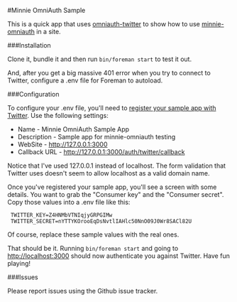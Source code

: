 #Minnie OmniAuth Sample

This is a quick app that uses [omniauth-twitter](https://github.com/arunagw/omniauth-twitter) to show how to use [minnie-omniauth](https://github.com/mm53bar/minnie-omniauth) in a site.

###Installation

Clone it, bundle it and then run `bin/foreman start` to test it out. 

And, after you get a big massive 401 error when you try to connect to Twitter, configure a .env file for Foreman to autoload.

###Configuration

To configure your .env file, you'll need to [register your sample app with Twitter](https://dev.twitter.com/apps/new).  Use the following settings:

* Name - Minnie OmniAuth Sample App
* Description - Sample app for minnie-omniauth testing
* WebSite - http://127.0.0.1:3000
* Callback URL - http://127.0.0.1:3000/auth/twitter/callback

Notice that I've used 127.0.0.1 instead of localhost.  The form validation that Twitter uses doesn't seem to allow localhost as a valid domain name.

Once you've registered your sample app, you'll see a screen with some details.  You want to grab the "Consumer key" and the "Consumer secret".  Copy those values into a .env file like this:

     TWITTER_KEY=Z4HNMbVTNIqjyGRPGIMw
     TWITTER_SECRET=nYTTYKOrooEqDsNvtlIAHlc50NnO09J0Wr8SACl82U

Of course, replace these sample values with the real ones.

That should be it.  Running `bin/foreman start` and going to [http://localhost:3000](http://localhost:3000) should now authenticate you against Twitter.  Have fun playing!

###Issues

Please report issues using the Github issue tracker. 